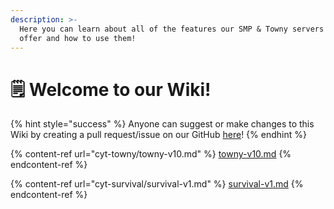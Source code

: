 ```yaml
---
description: >-
  Here you can learn about all of the features our SMP & Towny servers have to
  offer and how to use them!
---
```


# 🗒 Welcome to our Wiki!

{% hint style="success" %}
Anyone can suggest or make changes to this Wiki by creating a pull request/issue on our GitHub [here](https://github.com/CraftYourTown/cyt-wiki)!
{% endhint %}

{% content-ref url="cyt-towny/towny-v10.md" %}
[towny-v10.md](cyt-towny/towny-v10.md)
{% endcontent-ref %}

{% content-ref url="cyt-survival/survival-v1.md" %}
[survival-v1.md](cyt-survival/survival-v1.md)
{% endcontent-ref %}
